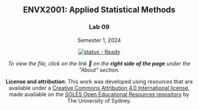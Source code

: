 <div align="center">

## ENVX2001: Applied Statistical Methods

### Lab 09

Semester 1, 2024

[![status - Ready](https://img.shields.io/badge/status-In_Development-critical?style=for-the-badge)](#)

<!-- Use this badge to let students know that the resource is ready. -->
<!-- [![status - Ready](https://img.shields.io/badge/status-Ready-success?style=for-the-badge)](#) -->


_To view the file, click on the link :link: on the **right side of the page** under the "About" section._

**License and attribution**: This work was developed using resources that are available under a [Creative Commons Attribution 4.0 International license][cc-by], made available on the [SOLES Open Educational Resources repository][soles-oer] by The University of Sydney.

[cc-by]: http://creativecommons.org/licenses/by/4.0/
[soles-oer]: https://github.com/usyd-soles-edu

</div>